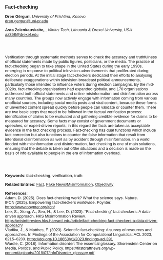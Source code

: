 <!DOCTYPE html><html lang="en"><head><title="Fact-checking"></head>
<body><p><font face="Poppins, Calibri, sans-serif" size="3"><b>Fact-checking</b></font></p>
<p><font face="Poppins, Calibri, sans-serif" size="2"><b>Dren Gërguri</b>, <i>University of Prishtina, Kosovo</i><br><a href="mailto:dren.gerguri@uni-pr.edu" target="blank">dren.gerguri@uni-pr.edu</a></font></p>
<p><font face="Poppins, Calibri, sans-serif" size="2"><b>Asta Zelenkauskaite, </b>, <i>Vilnius Tech, Lithuania &amp; Drexel University, USA</i><br><a href="mailto:az358@drexel.edu" target="blank">az358@drexel.edu</a></font></p>
<p><font face="Poppins, Calibri, sans-serif" size="2"><br><br><br>Verification through systematic methods serves to check the accuracy and truthfulness of official statements made by public figures, politicians, or the media. The practice of fact-checking began to take shape in the United States during the early 1990s, emerging in response to political television advertisements that proliferated during election periods. At the initial stage fact-checkers dedicated their efforts to analysing deliberate exaggerations within television broadcast political announcements, particularly those intended to influence voters during election campaigns. By the mid-2020s. fact-checking organisations had expanded globally, and 170 organisations addressed both official statements and online misinformation and disinformation across many countries. The groups now actively engage with information coming from various unofficial sources, including social media posts and viral content, because these forms of unverified content spread quickly before people can validate or counter them. There are two basic steps that need to be followed in the factual verification process: identification of claims to be evaluated and gathering credible evidence for claims to be measured for accuracy. Some facts may consist of government documents or speeches, or expert-driven reports; in this regard the facts are taken as acceptable evidence in the fact checking process. Fact-checking has dual functions which include fact correction but also functions to counter the false information that result from intentional disinformation as well as by accident through misinformation. In a world flooded with misinformation and disinformation, fact checking is one of main solutions, ensuring that the debate is taken out ofthe situations and a decision is made on the basis of info available to people in the era of information overload.<br><br><br><br></font></p>
<p><font face="Poppins, Calibri, sans-serif" size="2"><b>Keywords</b>: </span></font></font></span></font><font color="#000000"><span style="text-decoration: none"><font face="calibri, sans-serif"><font size="2" style="font-size: 10pt"><span lang="hu-hu">f</span></font></font></span></font><font color="#000000"><span style="text-decoration: none"><font face="calibri, sans-serif"><font size="2" style="font-size: 10pt"><span lang="hu-hu">act-checking, verification, truth</span></font></font></span></font></font></p>
<p><font face="Poppins, Calibri, sans-serif" size="2"><b>Related Entries</b>: <a href="./fact.html">Fact</a>, <a href="./fake-news-misinformation.html">Fake News/Misinformation</a>, <a href="./objectivity.html">Objectivity</a></font></p>
<p><font face="Poppins, Calibri, sans-serif" size="2"><b>References</b>:<br>Adam, D. (2025). Does fact-checking work? What the science says. Nature.<br>IFCN (2025). Empowering fact-checkers worldwide. Poynter. <a href="https://www.poynter.org/ifcn/" target="_blank">https://www.poynter.org/ifcn/</a><br>Lee, S., Xiong, A., Seo, H., &amp; Lee, D. (2023). “Fact-checking” fact checkers: A data-driven approach. HKS Misinformation Review. <a href="https://misinforeview.hks.harvard.edu/article/fact-checking-fact-checkers-a-data-driven-approach/" target="_blank">https://misinforeview.hks.harvard.edu/article/fact-checking-fact-checkers-a-data-driven-approach/</a><br>Vladika, J., &amp; Matthes, F. (2023). Scientific fact-checking: A survey of resources and approaches. In Findings of the Association for Computational Linguistics: ACL 2023, 6215–6230. <a href="https://doi.org/10.18653/v1/2023.findings-acl.391" target="_blank">https://doi.org/10.18653/v1/2023.findings-acl.391</a><br>Wardle, C. (2018). Information disorder: The essential glossary. Shorenstein Center on Media, Politics, and Public Policy. <a href="https://firstdraftnews.org/wp-content/uploads/2018/07/infoDisorder_glossary.pdf" target="_blank">https://firstdraftnews.org/wp-content/uploads/2018/07/infoDisorder_glossary.pdf</a></font></p>
</body>